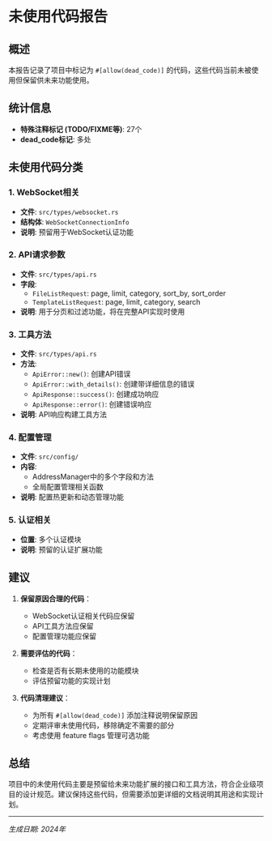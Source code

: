 # 未使用代码报告

## 概述
本报告记录了项目中标记为 `#[allow(dead_code)]` 的代码，这些代码当前未被使用但保留供未来功能使用。

## 统计信息
- **特殊注释标记 (TODO/FIXME等)**: 27个
- **dead_code标记**: 多处

## 未使用代码分类

### 1. WebSocket相关
- **文件**: `src/types/websocket.rs`
- **结构体**: `WebSocketConnectionInfo`
- **说明**: 预留用于WebSocket认证功能

### 2. API请求参数
- **文件**: `src/types/api.rs`
- **字段**:
  - `FileListRequest`: page, limit, category, sort_by, sort_order
  - `TemplateListRequest`: page, limit, category, search
- **说明**: 用于分页和过滤功能，将在完整API实现时使用

### 3. 工具方法
- **文件**: `src/types/api.rs`
- **方法**:
  - `ApiError::new()`: 创建API错误
  - `ApiError::with_details()`: 创建带详细信息的错误
  - `ApiResponse::success()`: 创建成功响应
  - `ApiResponse::error()`: 创建错误响应
- **说明**: API响应构建工具方法

### 4. 配置管理
- **文件**: `src/config/`
- **内容**: 
  - AddressManager中的多个字段和方法
  - 全局配置管理相关函数
- **说明**: 配置热更新和动态管理功能

### 5. 认证相关
- **位置**: 多个认证模块
- **说明**: 预留的认证扩展功能

## 建议

1. **保留原因合理的代码**：
   - WebSocket认证相关代码应保留
   - API工具方法应保留
   - 配置管理功能应保留

2. **需要评估的代码**：
   - 检查是否有长期未使用的功能模块
   - 评估预留功能的实现计划

3. **代码清理建议**：
   - 为所有 `#[allow(dead_code)]` 添加注释说明保留原因
   - 定期评审未使用代码，移除确定不需要的部分
   - 考虑使用 feature flags 管理可选功能

## 总结
项目中的未使用代码主要是预留给未来功能扩展的接口和工具方法，符合企业级项目的设计规范。建议保持这些代码，但需要添加更详细的文档说明其用途和实现计划。

---
*生成日期: 2024年*